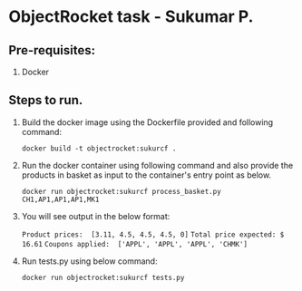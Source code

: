 # ObjectRocket task - Sukumar P.

## Pre-requisites:
1. Docker

## Steps to run.
1. Build the docker image using the Dockerfile provided and following command:
   
   `docker build -t objectrocket:sukurcf .`
2. Run the docker container using following command and also provide the products in basket as input to the container's entry point as below.
    
    `docker run objectrocket:sukurcf process_basket.py CH1,AP1,AP1,AP1,MK1`
3. You will see output in the below format:
    
    `Product prices:  [3.11, 4.5, 4.5, 4.5, 0]` 
    `Total price expected: $ 16.61`
    `Coupons applied:  ['APPL', 'APPL', 'APPL', 'CHMK']`
4. Run tests.py using below command:
    
    `docker run objectrocket:sukurcf tests.py`